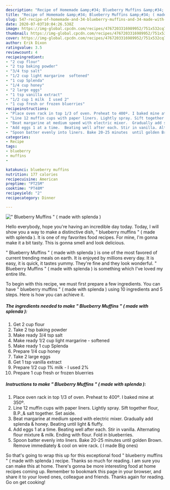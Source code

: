 ```yaml
---
description: "Recipe of Homemade &amp;#34; Blueberry Muffins &amp;#34; ( made with splenda )"
title: "Recipe of Homemade &amp;#34; Blueberry Muffins &amp;#34; ( made with splenda )"
slug: 547-recipe-of-homemade-and-34-blueberry-muffins-and-34-made-with-splenda
date: 2020-07-03T10:04:26.538Z
image: https://img-global.cpcdn.com/recipes/4767203316989952/751x532cq70/blueberry-muffins-made-with-splenda-recipe-main-photo.jpg
thumbnail: https://img-global.cpcdn.com/recipes/4767203316989952/751x532cq70/blueberry-muffins-made-with-splenda-recipe-main-photo.jpg
cover: https://img-global.cpcdn.com/recipes/4767203316989952/751x532cq70/blueberry-muffins-made-with-splenda-recipe-main-photo.jpg
author: Erik Dixon
ratingvalue: 3.5
reviewcount: 4
recipeingredient:
- "2 cup flour"
- "2 tsp baking powder"
- "3/4 tsp salt"
- "1/2 cup light margarine  softened"
- "1 cup Splenda"
- "1/4 cup honey"
- "2 large eggs"
- "1 tsp vanilla extract"
- "1/2 cup 1 milk  I used 2"
- "1 cup fresh or frozen bluerries"
recipeinstructions:
- "Place oven rack in top 1/3 of oven. Preheat to 400º. I baked mine at 350º."
- "Line 12 muffin cups with paper liners. Lightly spray. Sift together flour,  B.P.,&amp; salt together.  Set aside."
- "Beat margarine at medium speed with electric mixer.  Gradually add splenda &amp; honey. Beating until light &amp; fluffy."
- "Add eggs 1 at a time.  Beating well after each. Stir in vanilla. Alternating flour mixture &amp; milk. Ending with flour.  Fold in blueberries."
- "Spoon batter evenly into liners. Bake 20-25 minutes  until golden Brown.  Remove immediately &amp; cool on wire rack. ( I made Big ones)"
categories:
- Recipe
tags:
- blueberry
- muffins
- 

katakunci: blueberry muffins  
nutrition: 177 calories
recipecuisine: American
preptime: "PT25M"
cooktime: "PT48M"
recipeyield: "2"
recipecategory: Dinner

---
```



![&#34; Blueberry Muffins &#34; ( made with splenda )](https://img-global.cpcdn.com/recipes/4767203316989952/751x532cq70/blueberry-muffins-made-with-splenda-recipe-main-photo.jpg)

Hello everybody, hope you're having an incredible day today. Today, I will show you a way to make a distinctive dish, &#34; blueberry muffins &#34; ( made with splenda ). It is one of my favorites food recipes. For mine, I'm gonna make it a bit tasty. This is gonna smell and look delicious.



&#34; Blueberry Muffins &#34; ( made with splenda ) is one of the most favored of current trending meals on earth. It is enjoyed by millions every day. It is easy, it is quick, it tastes yummy. They're fine and they look wonderful. &#34; Blueberry Muffins &#34; ( made with splenda ) is something which I've loved my entire life.


To begin with this recipe, we must first prepare a few ingredients. You can have &#34; blueberry muffins &#34; ( made with splenda ) using 10 ingredients and 5 steps. Here is how you can achieve it.

<!--inarticleads1-->

##### The ingredients needed to make &#34; Blueberry Muffins &#34; ( made with splenda ):

1. Get 2 cup flour
1. Take 2 tsp baking powder
1. Make ready 3/4 tsp salt
1. Make ready 1/2 cup light margarine - softened
1. Make ready 1 cup Splenda
1. Prepare 1/4 cup honey
1. Take 2 large eggs
1. Get 1 tsp vanilla extract
1. Prepare 1/2 cup 1% milk - I used 2%
1. Prepare 1 cup fresh or frozen bluerries




<!--inarticleads2-->

##### Instructions to make &#34; Blueberry Muffins &#34; ( made with splenda ):

1. Place oven rack in top 1/3 of oven. Preheat to 400º. I baked mine at 350º.
1. Line 12 muffin cups with paper liners. Lightly spray. Sift together flour,  B.P.,&amp; salt together.  Set aside.
1. Beat margarine at medium speed with electric mixer.  Gradually add splenda &amp; honey. Beating until light &amp; fluffy.
1. Add eggs 1 at a time.  Beating well after each. Stir in vanilla. Alternating flour mixture &amp; milk. Ending with flour.  Fold in blueberries.
1. Spoon batter evenly into liners. Bake 20-25 minutes  until golden Brown.  Remove immediately &amp; cool on wire rack. ( I made Big ones)




So that's going to wrap this up for this exceptional food &#34; blueberry muffins &#34; ( made with splenda ) recipe. Thanks so much for reading. I am sure you can make this at home. There's gonna be more interesting food at home recipes coming up. Remember to bookmark this page in your browser, and share it to your loved ones, colleague and friends. Thanks again for reading. Go on get cooking!
